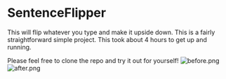 # SentenceFlipper

This will flip whatever you type and make it upside down.
This is a fairly straightforward simple project. This took about 4 hours to get up and running.

Please feel free to clone the repo and try it out for yourself!
![before.png](before)
![after.png](after)
